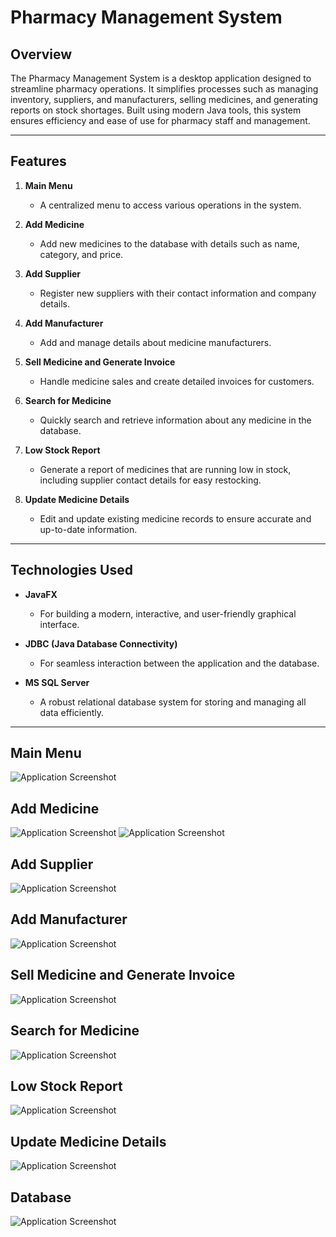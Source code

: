 # Pharmacy Management System  

## Overview  
The Pharmacy Management System is a desktop application designed to streamline pharmacy operations. It simplifies processes such as managing inventory, suppliers, and manufacturers, selling medicines, and generating reports on stock shortages. Built using modern Java tools, this system ensures efficiency and ease of use for pharmacy staff and management.  

---

## Features  

1. **Main Menu**  
   - A centralized menu to access various operations in the system.  

2. **Add Medicine**  
   - Add new medicines to the database with details such as name, category, and price.  

3. **Add Supplier**  
   - Register new suppliers with their contact information and company details.  

4. **Add Manufacturer**  
   - Add and manage details about medicine manufacturers.  

5. **Sell Medicine and Generate Invoice**  
   - Handle medicine sales and create detailed invoices for customers.  

6. **Search for Medicine**  
   - Quickly search and retrieve information about any medicine in the database.  

7. **Low Stock Report**  
   - Generate a report of medicines that are running low in stock, including supplier contact details for easy restocking.  

8. **Update Medicine Details**  
   - Edit and update existing medicine records to ensure accurate and up-to-date information.  

---

## Technologies Used  

- **JavaFX**  
   - For building a modern, interactive, and user-friendly graphical interface.  

- **JDBC (Java Database Connectivity)**  
   - For seamless interaction between the application and the database.  

- **MS SQL Server**  
   - A robust relational database system for storing and managing all data efficiently.  

---
## Main Menu
![Application Screenshot](Images/Main.png)

## Add Medicine
![Application Screenshot](Images/Add%20Med.png)
![Application Screenshot](Images/Add%20Med%202.png)

## Add Supplier
![Application Screenshot](Images/Add%20new%20supplier.png)

## Add Manufacturer
![Application Screenshot](Images/Add%20new%20manfucture.png)

## Sell Medicine and Generate Invoice
![Application Screenshot](Images/Sale.png)

## Search for Medicine
![Application Screenshot](Images/Search.png)

## Low Stock Report
![Application Screenshot](Images/Need%20Restock.png)

## Update Medicine Details
![Application Screenshot](Images/Update%20med%20data.png)

## Database 
![Application Screenshot](Images/DB.png)







